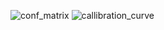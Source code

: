 ![conf_matrix](https://github.com/padrigon-lynbert/Airline_satisfactory_model/assets/123610073/afdb7189-5f12-471c-8980-986385394ad8)
![callibration_curve](https://github.com/padrigon-lynbert/Airline_satisfactory_model/assets/123610073/6b3cfc06-0458-4534-9888-86a22b297838)
